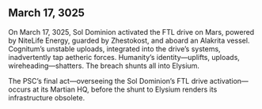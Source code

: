 ## March 17, 3025

On March 17, 3025, Sol Dominion activated the FTL drive on Mars, powered by NiteLife Energy, guarded by Zhestokost, and aboard an Alakrita vessel. Cognitum’s unstable uploads, integrated into the drive’s systems, inadvertently tap aetheric forces. Humanity’s identity—uplifts, uploads, wireheading—shatters. The breach shunts all into Elysium.

The PSC’s final act—overseeing the Sol Dominion’s FTL drive activation—occurs at its Martian HQ, before the shunt to Elysium renders its infrastructure obsolete.